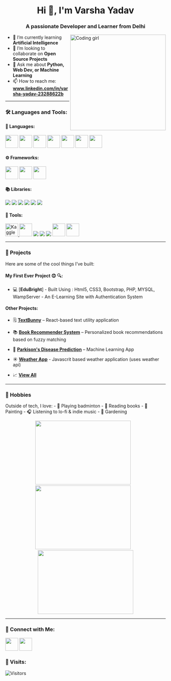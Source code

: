 <h1 align="center">Hi 👋, I'm Varsha Yadav</h1>
<h3 align="center">A passionate Developer and Learner from Delhi</h3>

<img align="right" alt="Coding girl" width="300" src="https://media.giphy.com/media/LMt9638dO8dftAjtco/giphy.gif">

- 🌱 I’m currently learning **Artificial Intelligence**
- 👯 I’m looking to collaborate on **Open Source Projects**
- 💬 Ask me about **Python, Web Dev, or Machine Learning**
- 📫 How to reach me: **www.linkedin.com/in/varsha-yadav-23288622b**

---

### 🛠️ Languages and Tools:

#### 🚀 Languages:
<p>
  <img src="https://cdn.jsdelivr.net/gh/devicons/devicon/icons/java/java-original.svg" width="40"/>
  <img src="https://cdn.jsdelivr.net/gh/devicons/devicon/icons/python/python-original.svg" width="40"/>
  <img src="https://cdn.jsdelivr.net/gh/devicons/devicon/icons/c/c-original.svg" width="40"/>
  <img src="https://cdn.jsdelivr.net/gh/devicons/devicon/icons/cplusplus/cplusplus-original.svg" width="40"/>
  <img src="https://cdn.jsdelivr.net/gh/devicons/devicon/icons/mysql/mysql-original.svg" width="40"/>
  <img src="https://cdn.jsdelivr.net/gh/devicons/devicon/icons/html5/html5-original.svg" width="40"/>
  <img src="https://cdn.jsdelivr.net/gh/devicons/devicon/icons/css3/css3-original.svg" width="40"/>
</p>

#### ⚙️ Frameworks:
<p>
  <img src="https://cdn.jsdelivr.net/gh/devicons/devicon/icons/bootstrap/bootstrap-original.svg" width="40"/>
  <img src="https://cdn.jsdelivr.net/gh/devicons/devicon/icons/react/react-original.svg" width="40"/>
  <img src="https://cdn.jsdelivr.net/gh/devicons/devicon/icons/flask/flask-original.svg" width="40"/>
</p>

#### 📚 Libraries:
<p>
  <img src="https://img.shields.io/badge/-Pandas-150458?style=flat-square&logo=pandas&logoColor=white" />
  <img src="https://img.shields.io/badge/-NumPy-013243?style=flat-square&logo=numpy&logoColor=white" />
  <img src="https://img.shields.io/badge/-Matplotlib-11557c?style=flat-square&logo=matplotlib&logoColor=white" />
  <img src="https://img.shields.io/badge/-Seaborn-004b6b?style=flat-square&logo=seaborn&logoColor=white" />
  <img src="https://img.shields.io/badge/-Scikit--Learn-F7931E?style=flat-square&logo=scikit-learn&logoColor=white" />
  <img src="https://img.shields.io/badge/-Streamlit-FF4B4B?style=flat-square&logo=streamlit&logoColor=white" />
</p>

#### 🧰 Tools:
<p>
  <a href="https://www.kaggle.com/varshayadav2902" target="_blank">
  <img src="https://cdn.jsdelivr.net/gh/devicons/devicon/icons/kaggle/kaggle-original.svg" alt="Kaggle" width="40"/>
</a>
  <img src="https://cdn.jsdelivr.net/gh/devicons/devicon/icons/github/github-original.svg" width="40"/>
  <img src="https://img.shields.io/badge/-Jupyter Notebook-F37626?style=flat-square&logo=jupyter&logoColor=white" />
  <img src="https://img.shields.io/badge/-PyCharm Professional-000000?style=flat-square&logo=jetbrains&logoColor=white" />
  <img src="https://img.shields.io/badge/-WAMPServer-ffc107?style=flat-square&logo=wampserver&logoColor=white" />
  <img src="https://cdn.jsdelivr.net/gh/devicons/devicon/icons/mysql/mysql-original.svg" width="40"/>
  <img src="https://cdn.jsdelivr.net/gh/devicons/devicon/icons/nodejs/nodejs-original.svg" width="40"/>
</p>

---

### 🧪 Projects

Here are some of the cool things I’ve built:

#### My First Ever Project 😊 🔍:
- 💻 [**EduBright**] - Built Using : Html5, CSS3, Bootstrap, PHP, MYSQL, WampServer  - An E-Learning Site with Authentication System

#### Other Projects:
- 🗒️ [**TextBunny**](https://textbunny-2hfcojxbj-varshayas-projects.vercel.app/) – React-based text utility application
- 📚 [**Book Recommender System**](https://book-recommender-sys-h2rj.onrender.com) – Personalized book recommendations based on fuzzy matching
- 💊 [**Parkison's Disease Prediction**](https://www.kaggle.com/code/varshayadav2902/parkison-s-disease-prediction) – Machine Learning App
- ☀️ [**Weather App**](https://varshaya.github.io/weather-app/) - Javascrit based weather application (uses weather api)
  
- 📈 [**View All**](https://github.com/Varshaya/Projects)

---

### 🎨 Hobbies

<p>
  Outside of tech, I love:
  - 🏸 Playing badminton  
  - 📖 Reading books  
  - 🎨 Painting  
  - 🎧 Listening to lo-fi & indie music
  - 🌱 Gardening
</p>

<div align="center">
  <img src="https://media.giphy.com/media/26xBwdIuRJiAIqHwA/giphy.gif" height = "200" width="300"/>
  &nbsp;&nbsp;&nbsp;
  <img src="https://media.giphy.com/media/RbDKaczqWovIugyJmW/giphy.gif" height = "200" width="300"/>
  &nbsp;&nbsp;&nbsp;
  <img src="https://media.giphy.com/media/26AHONQ79FdWZhAI0/giphy.gif" height="200" width="300"/>
</div>

---

### 🔗 Connect with Me:

<p align="left">
  <a href="www.linkedin.com/in/varsha-yadav-23288622b" target="blank"><img src="https://cdn.jsdelivr.net/gh/devicons/devicon/icons/linkedin/linkedin-original.svg" width="40"/></a>
  <a href="mailto:your@email.com"><img src="https://img.icons8.com/fluency/48/gmail-new.png" width="40"/></a>
</p>

### 🐾 Visits: 
![Visitors](https://count.getloli.com/get/@Varshaya.github.profile?theme=capoo-2)




